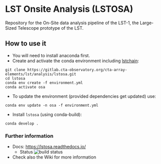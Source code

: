 # LST Onsite Analysis (LSTOSA)

Repository for the On-Site data analysis pipeline of the LST-1, the Large-Sized Telescope prototype of the LST.

## How to use it
* You will need to install anaconda first.
* Create and activate the conda environment including [lstchain](https://github.com/cta-observatory/cta-lstchain):
```
git clone https://gitlab.cta-observatory.org/cta-array-elements/lst/analysis/lstosa.git
cd lstosa
conda env create -f environment.yml
conda activate osa
```

* To update the environment (provided dependencies get updated) use:
```
conda env update -n osa -f environment.yml
```
* Install `lstosa` (using conda-build):
```
conda develop .
```

### Further information

 - Docs: https://lstosa.readthedocs.io/ 
   - Status ![build status](https://gitlab.cta-observatory.org/cta-array-elements/lst/analysis/lstosa/badges/master/pipeline.svg)
 - Check also the Wiki for more information
